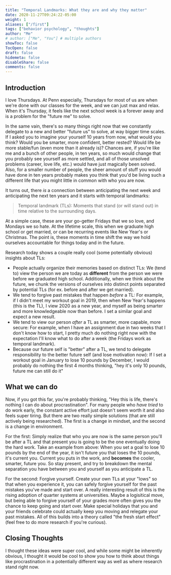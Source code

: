 ```yaml
---
title: "Temporal Landmarks: What they are and why they matter"
date: 2020-11-27T09:24:22-05:00
weight: 1
aliases: ["/first"]
tags: ["behavior psychology", "thoughts"]
author: "Me"
# author: ["Me", "You"] # multiple authors
showToc: false
TocOpen: false
draft: false
hidemeta: false
disableShare: false
comments: false
---
```


## Introduction

I love Thursdays. At Penn especially, Thursdays for most of us are when we're done with our classes for the week, and we can just max and relax. When it's Thursday, it feels like the next school week is a forever away and is a problem for the "future me" to solve.

In the same vain, there's so many things right now that we constantly delegate to a new and better "future us" to solve, at way bigger time scales. If I asked you to imagine your yourself 10 years from now, what would you think? Would you be smarter, more confident, better rested? Would life be more stable/fun (even more than it already is)? Chances are, if you're like me and a bunch of other people, in ten years, so much would change that you probably see yourself as more settled, and all of those unsolved problems (career, love life, etc.) would have just magically been solved. Also, for a smaller number of people, the sheer amount of stuff you would have done in ten years probably makes you think that you'd be living such a different life that you might little in common with who you are now.

It turns out, there _is_ a connection between anticipating the next week and anticipating the next ten years and it starts with temporal landmarks:

> Temporal landmark (TLs): Moments that stand (or will stand out) in time relative to the surrounding days.

At a simple case, these are your go-getter Fridays that we so love, and Mondays we so hate. At the lifetime scale, this when we graduate high school or get married, or can be recurring events like New Year's or Christmas. The point is, these moments in time shift the way we hold ourselves accountable for things today and in the future.

Research today shows a couple really cool (some potentially obvious) insights about TLs:

- People actually organize their memories based on distinct TLs: We (tend to) view the person we are today as **different** from the person we were before we graduated high school. Additionally, when we think about the future, we chunk the versions of ourselves into distinct points separated by potential TLs (for ex. before and after we get married).
- We tend to forgive past mistakes that happen _before_ a TL: For example, if I didn't meet my workout goal in 2019, then when New Year's happens (this is the TL), I view 2020 as a new year, and myself as being smarter and more knowledgeable now than before. I set a similar goal and expect a new result.
- We tend to view our person _after_ a TL as smarter, more capable, more secure: For example, when I have an assignment due in two weeks that I don't know how to start, I pretty much do nothing right now with the expectation I'll know what to do after a week (the Fridays work as temporal landmark).
- Because our future self is "better" after a TL, we tend to delegate responsibility to the better future self (and lose motivation now): If I set a workout goal in January to lose 10 pounds by December, I would probably do nothing the first 4 months thinking, "hey it's only 10 pounds, future me can still do it"

## What we can do

Now, if you got this far, you're probably thinking, "Hey this is life, there's nothing I can do about procrastination". For many people who _have tried_ to do work early, the constant active effort just doesn't seem worth it and also feels super tiring. But there are two really simple solutions (that are still actively being researched). The first is a change in mindset, and the second is a change in environment.

For the first: Simply realize that who you are now is the same person you'll be after a TL and that present you is going to be the one eventually doing the hard work. Take an example from above: When you set a goal to lose 10 pounds by the end of the year, it isn't future you that loses the 10 pounds, it's current you. Current you puts in the work, and **becomes** the cooler, smarter, future you. So stay present, and try to breakdown the mental separation you have between you and yourself as you anticipate a TL.

For the second: Forgive yourself. Create your own TLs at your "lows" so that when you experience it, you can safely forgive yourself for the past mistakes you've made and start over. A really interesting result of this is the rising adoption of quarter systems at universities. Maybe a logisitical move, but being able to forgive yourself of your grades more often gives you the chance to keep going and start over. Make special holidays that you and your friends celebrate could actually keep you moving and relegate your past mistakes. All of this builds into a theory called "the fresh start effect" (feel free to do more research if you're curious).

## Closing Thoughts

I thought these ideas were super cool, and while some might be inherently obvious, I thought it would be cool to show you how to think about things like procrastination in a potentially different way as well as where research stand right now.




